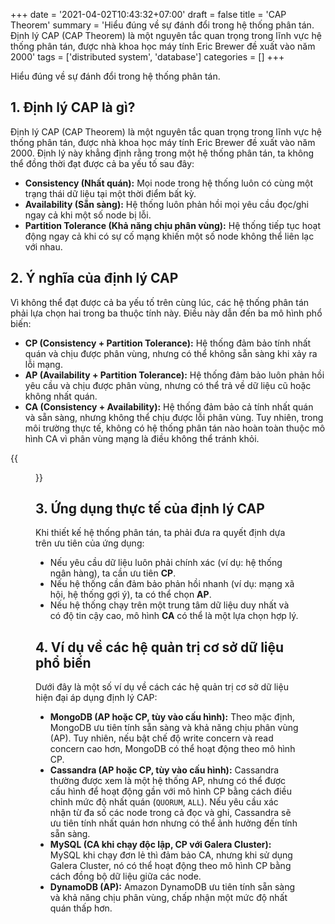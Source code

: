 +++
date = '2021-04-02T10:43:32+07:00'
draft = false
title = 'CAP Theorem'
summary = 'Hiểu đúng về sự đánh đổi trong hệ thống phân tán. Định lý CAP (CAP Theorem) là một nguyên tắc quan trọng trong lĩnh vực hệ thống phân tán, được nhà khoa học máy tính Eric Brewer đề xuất vào năm 2000'
tags = ['distributed system', 'database']
categories = []
+++

Hiểu đúng về sự đánh đổi trong hệ thống phân tán.

## 1. Định lý CAP là gì?

Định lý CAP (CAP Theorem) là một nguyên tắc quan trọng trong lĩnh vực hệ thống phân tán, được nhà khoa học máy tính Eric Brewer đề xuất vào năm 2000. Định lý này khẳng định rằng trong một hệ thống phân tán, ta không thể đồng thời đạt được cả ba yếu tố sau đây:

- **Consistency (Nhất quán):** Mọi node trong hệ thống luôn có cùng một trạng thái dữ liệu tại một thời điểm bất kỳ.
- **Availability (Sẵn sàng):** Hệ thống luôn phản hồi mọi yêu cầu đọc/ghi ngay cả khi một số node bị lỗi.
- **Partition Tolerance (Khả năng chịu phân vùng):** Hệ thống tiếp tục hoạt động ngay cả khi có sự cố mạng khiến một số node không thể liên lạc với nhau.

## 2. Ý nghĩa của định lý CAP

Vì không thể đạt được cả ba yếu tố trên cùng lúc, các hệ thống phân tán phải lựa chọn hai trong ba thuộc tính này. Điều này dẫn đến ba mô hình phổ biến:

- **CP (Consistency + Partition Tolerance):** Hệ thống đảm bảo tính nhất quán và chịu được phân vùng, nhưng có thể không sẵn sàng khi xảy ra lỗi mạng.
- **AP (Availability + Partition Tolerance):** Hệ thống đảm bảo luôn phản hồi yêu cầu và chịu được phân vùng, nhưng có thể trả về dữ liệu cũ hoặc không nhất quán.
- **CA (Consistency + Availability):** Hệ thống đảm bảo cả tính nhất quán và sẵn sàng, nhưng không thể chịu được lỗi phân vùng. Tuy nhiên, trong môi trường thực tế, không có hệ thống phân tán nào hoàn toàn thuộc mô hình CA vì phân vùng mạng là điều không thể tránh khỏi.

{{<figure src="./image1.png" width="500px" class="center">}}

## 3. Ứng dụng thực tế của định lý CAP

Khi thiết kế hệ thống phân tán, ta phải đưa ra quyết định dựa trên ưu tiên của ứng dụng:

- Nếu yêu cầu dữ liệu luôn phải chính xác (ví dụ: hệ thống ngân hàng), ta cần ưu tiên **CP**.
- Nếu hệ thống cần đảm bảo phản hồi nhanh (ví dụ: mạng xã hội, hệ thống gợi ý), ta có thể chọn **AP**.
- Nếu hệ thống chạy trên một trung tâm dữ liệu duy nhất và có độ tin cậy cao, mô hình **CA** có thể là một lựa chọn hợp lý.

## 4. Ví dụ về các hệ quản trị cơ sở dữ liệu phổ biến

Dưới đây là một số ví dụ về cách các hệ quản trị cơ sở dữ liệu hiện đại áp dụng định lý CAP:

- **MongoDB (AP hoặc CP, tùy vào cấu hình):** Theo mặc định, MongoDB ưu tiên tính sẵn sàng và khả năng chịu phân vùng (AP). Tuy nhiên, nếu bật chế độ write concern và read concern cao hơn, MongoDB có thể hoạt động theo mô hình CP.
- **Cassandra (AP hoặc CP, tùy vào cấu hình):** Cassandra thường được xem là một hệ thống AP, nhưng có thể được cấu hình để hoạt động gần với mô hình CP bằng cách điều chỉnh mức độ nhất quán (`QUORUM`, `ALL`). Nếu yêu cầu xác nhận từ đa số các node trong cả đọc và ghi, Cassandra sẽ ưu tiên tính nhất quán hơn nhưng có thể ảnh hưởng đến tính sẵn sàng.
- **MySQL (CA khi chạy độc lập, CP với Galera Cluster):** MySQL khi chạy đơn lẻ thì đảm bảo CA, nhưng khi sử dụng Galera Cluster, nó có thể hoạt động theo mô hình CP bằng cách đồng bộ dữ liệu giữa các node.
- **DynamoDB (AP):** Amazon DynamoDB ưu tiên tính sẵn sàng và khả năng chịu phân vùng, chấp nhận một mức độ nhất quán thấp hơn.